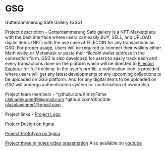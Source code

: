 # GSG
Gutterdammerung Safe Gallery (GSG)

Project description - 
Gotterdammerung Safe gallery is a NFT Marketplace with the best interface where users can easily BUY, SELL, and UPLOAD digital items (NFT) with the use case of FILECOIN for any transactions on GSG.
For proper usage, Users will be required to connect their wallets either Math wallet or Metamask or paste their filecoin wallet address in the connection form.
GSG is also developed for users to easily track each and every transactions done on the plaform which will be directed to [Filecoin Explorer](https://filfox.info/en) for full tracking.
In the user's profile, a notification icon is provided where users will get any latest developments or any upcoming collections to be uploaded on GSG platform.
And for any digital items to be uploaded on GSG will undergo authentication system for confirmation of ownership.

Project team members - *github.com/KimzyFame okikiadekunle89@gmail.com *github.com/d0nc0de olusolawinner1@gmail.com .


Project links - [Project Logo](https://www.dropbox.com/s/ywdnvqx7x2ix431/loooo.png?dl=0)

[Project Design on figma](https://www.figma.com/file/fMwZMXn6UkNjZhv7GHJ1rz/MARKETPLACE)

[Project Prototype on figma](https://www.figma.com/proto/fMwZMXn6UkNjZhv7GHJ1rz/MARKETPLACE?node-id=0%3A1&fuid=1087454672063604446)

[Project three minutes video presentation](https://www.dropbox.com/s/0eigx2ma2g76uk9/InShot_20220715_112102087.mp4?dl=0)
Also available on [youtube](https://youtu.be/67knHrU9Cms)
